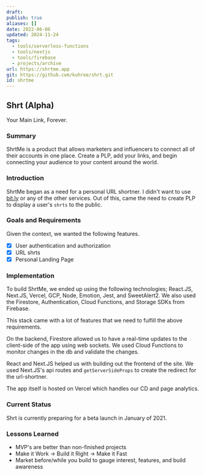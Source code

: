 ```yaml
---
draft: 
publish: true
aliases: []
date: 2022-06-06
updated: 2024-11-24
tags:
  - tools/serverless-functions
  - tools/nextjs
  - tools/firebase
  - projects/archive
url: https://shrtme.app
git: https://github.com/kuhree/shrt.git
id: shrtme
---
```


## Shrt (Alpha)

 Your Main Link, Forever.

### Summary

ShrtMe is a product that allows marketers and influencers to connect all of their accounts in one place. Create a PLP, add your links, and begin connecting your audience to your content around the world.

### Introduction

ShrtMe began as a need for a personal URL shortner. I didn't want to use [bit.ly](http://bit.ly) or any of the other services. Out of this, came the need to create PLP to display a user's `shrts` to the public.

### Goals and Requirements

Given the context, we wanted the following features.

- [x] User authentication and authorization
- [x] URL shrts
- [x] Personal Landing Page

### Implementation

To build ShrtMe, we ended up using the following technologies; React.JS, Next.JS, Vercel, GCP, Node, Emotion, Jest, and SweetAlert2. We also used the Firestore, Authentication, Cloud Functions, and Storage SDKs from Firebase.

This stack came with a lot of features that we need to fulfill the above requirements.

On the backend, Firestore allowed us to have a real-time updates to the client-side of the app using web sockets. We used Cloud Functions to monitor changes in the db and validate the changes.

React and Next.JS helped us with building out the frontend of the site. We used Next.JS's api routes and `getServerSideProps` to create the redirect for the url-shortner.

The app itself is hosted on Vercel which handles our CD and page analytics.

### Current Status

Shrt is currently preparing for a beta launch in January of 2021.

### Lessons Learned

- MVP's are better than non-finished projects
- Make it Work → Build it Right → Make it Fast
- Market before/while you build to gauge interest, features, and build awareness
